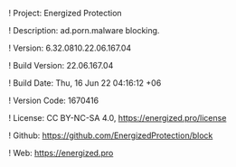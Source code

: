 ! Project: Energized Protection

! Description: ad.porn.malware blocking.

! Version: 6.32.0810.22.06.167.04

! Build Version: 22.06.167.04

! Build Date: Thu, 16 Jun 22 04:16:12 +06

! Version Code: 1670416

! License: CC BY-NC-SA 4.0, https://energized.pro/license

! Github: https://github.com/EnergizedProtection/block

! Web: https://energized.pro

